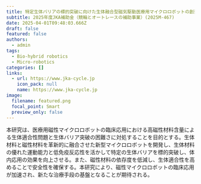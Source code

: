```yaml
---
title: 特定生体バリアの標的突破に向けた生体融合型磁気駆動医療用マイクロロボットの創発
subtitle: 2025年度JKA補助金（競輪とオートレースの補助事業）(2025M-467)
date: 2025-04-01T09:48:03.666Z
draft: false
featured: false
authors:
  - admin
tags:
  - Bio-hybrid robotics
  - Micro-robotics
categories: []
links:
  - url: https://www.jka-cycle.jp
    icon_pack: null
    name: https://www.jka-cycle.jp
image:
  filename: featured.png
  focal_point: Smart
  preview_only: false
---
```

<!--StartFragment-->

本研究は、医療用磁性マイクロロボットの臨床応用における高磁性材料含量による生体適合性問題と生体バリア突破の困難さに対処することを目的とする。生体材料と磁性材料を革新的に融合させた新型マイクロロボットを開発し、生体材料の優れた運動能力と低免疫反応性を活かして特定の生体バリアを標的突破し、体内応用の効果を向上させる。また、磁性材料の依存度を低減し、生体適合性を高めることで安全性を確保する。本研究により、磁性マイクロロボットの臨床応用が加速され、新たな治療手段の基盤となることが期待される。

<!--EndFragment-->